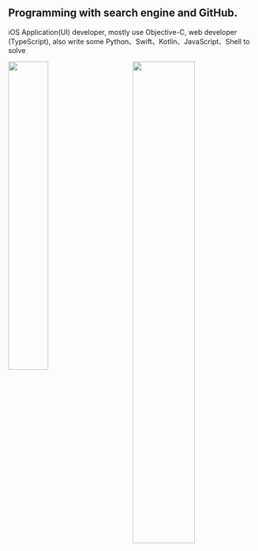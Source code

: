 ## Programming with search engine and GitHub.

iOS Application(UI) developer, mostly use Objective-C, web developer (TypeScript), also write some Python、Swift、Kotlin、JavaScript、Shell to solve 

<img align="left" width="40%" src="https://github-readme-stats.vercel.app/api/top-langs/?username=leavesster&theme=tokyonight&hide=javascript&layout=compact">
<img align="right" width="50%" src="https://github-readme-stats.vercel.app/api?username=leavesster&show_icons=true&theme=tokyonight&line_height=27&v=5">
